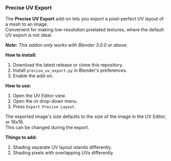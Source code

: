 ### Precise UV Export

The **Precise UV Export** add-on lets you export a pixel-perfect UV layout of a mesh to an image.<br>
Convenient for making low-resolution pixelated textures, where the default UV export is not ideal.

***Note:** This addon only works with Blender 3.0.0 or above.*

**How to install:**

1. Download the latest release or clone this repository.
2. Install `precise_uv_export.py` in Blender's preferences.
3. Enable the add-on.

**How to use:**

1. Open the UV Editor view.
2. Open the `UV` drop-down menu.
3. Press `Export Precise Layout`.

The exported image's size defaults to the size of the image in the UV Editor, or 16x16.<br>
This can be changed during the export.

**Things to add:**

1. Shading separate UV layout islands differently.
2. Shading pixels with overlapping UVs differently.
